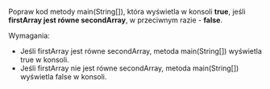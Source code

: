 Popraw kod metody main(String[]), która wyświetla w konsoli **true**,
jeśli **firstArray jest równe secondArray**, w przeciwnym razie - **false**.

Wymagania:

- Jeśli firstArray jest równe secondArray, metoda main(String[]) wyświetla true w konsoli.
- Jeśli firstArray nie jest równe secondArray, metoda main(String[]) wyświetla false w konsoli.